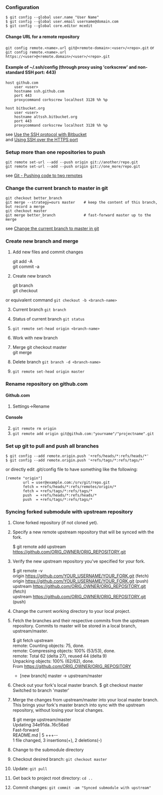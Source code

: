 ### Configuration
    $ git config --global user.name "User Name"  
    $ git config --global user.email username@domain.com  
    $ git config --global core.editor mcedit  

#### Change URL for a remote repository
`git config remote.<name>.url git@<remote-domain>:<user>/<repo>.git`
or
`git config remote.<name>.url https://<user>@<remote.domain>/<user>/<repo>.git`

#### Example of ~/.ssh/config (through proxy using 'corkscrew' and non-standard SSH port: 443)
    host github.com  
        user <user>  
        hostname ssh.github.com  
        port 443  
        proxycommand corkscrew localhost 3128 %h %p  
    
    host bitbucket.org  
        user <user>  
        hostname altssh.bitbucket.org  
        port 443  
        proxycommand corkscrew localhost 3128 %h %p  

see [Use the SSH protocol with Bitbucket](https://confluence.atlassian.com/display/BITBUCKET/Use+the+SSH+protocol+with+Bitbucket)  
and [Using SSH over the HTTPS port](https://help.github.com/articles/using-ssh-over-the-https-port)

### Setup more than one repositories to push

	git remote set-url --add --push origin git://another/repo.git  
	git remote set-url --add --push origin git://one_more/repo.git  

see [Git - Pushing code to two remotes](http://stackoverflow.com/questions/14290113/git-pushing-code-to-two-remotes)

### Change the current branch to master in git

	git checkout better_branch  
	git merge --strategy=ours master    # keep the content of this branch, but record a merge  
	git checkout master  
	git merge better_branch             # fast-forward master up to the merge  

see [Change the current branch to master in git](http://stackoverflow.com/questions/2763006/change-the-current-branch-to-master-in-git)

### Create new branch and merge

1. Add new files and commit changes

    git add -A  
    git commit -a  

2. Create new branch

    git branch <branch-name>  
    git checkout <branch-name>  

or equivalent command `git checkout -b <branch-name>`
   
3. Current branch `git branch`  

4. Status of current branch `git status`

5. `git remote set-head origin <branch-name>`

6. Work with new branch

7. Merge 
    git checkout master  
    git merge <branch-name>  

8. Delete branch `git branch -d <branch-name>`

9. `git remote set-head origin master`

### Rename repository on github.com

#### Github.com  
1. Settings->Rename

#### Console  
2. `git remote rm origin`  
3. `git remote add origin git@github.com:"yourname"/"projectname".git`  

### Set up git to pull and push all branches
    $ git config --add remote.origin.push '+refs/heads/*:refs/heads/*'
    $ git config --add remote.origin.push '+refs/tags/*:refs/tags/*'
    
or directly edit .git/config file to have something like the following:

    [remote "origin"]
            url = user@example.com:/srv/git/repo.git
            fetch = +refs/heads/*:refs/remotes/origin/*
            fetch = +refs/tags/*:refs/tags/*
            push  = +refs/heads/*:refs/heads/*
            push  = +refs/tags/*:refs/tags/*

### Syncing forked submodule with upstream repository
1. Clone forked repository (if not cloned yet).
2. Specify a new remote upstream repository that will be synced with the fork.

    $ git remote add upstream https://github.com/ORIG_OWNER/ORIG_REPOSITORY.git  

3. Verify the new upstream repository you've specified for your fork.

    $ git remote -v  
    origin    https://github.com/YOUR_USERNAME/YOUR_FORK.git (fetch)  
    origin    https://github.com/YOUR_USERNAME/YOUR_FORK.git (push)  
    upstream  https://github.com/ORIG_OWNER/ORIG_REPOSITORY.git (fetch)  
    upstream  https://github.com/ORIG_OWNER/ORIG_REPOSITORY.git (push)  

4. Change the current working directory to your local project.
5. Fetch the branches and their respective commits from the upstream repository. Commits to master will be stored in a local branch, upstream/master.

    $ git fetch upstream  
    remote: Counting objects: 75, done.  
    remote: Compressing objects: 100% (53/53), done.  
    remote: Total 62 (delta 27), reused 44 (delta 9)  
    Unpacking objects: 100% (62/62), done.  
    From https://github.com/ORIG_OWNER/ORIG_REPOSITORY  
    * [new branch]      master     -> upstream/master  
    
6. Check out your fork's local master branch.
    $ git checkout master  
    Switched to branch 'master'  

7. Merge the changes from upstream/master into your local master branch. This brings your fork's master branch into sync with the upstream repository, without losing your local changes.

    $ git merge upstream/master  
    Updating 34e91da..16c56ad  
    Fast-forward  
    README.md                 |    5 +++--  
    1 file changed, 3 insertions(+), 2 deletions(-)  
 
8. Change to the submodule directory
9. Checkout desired branch: `git checkout master`
10. Update: `git pull`
11. Get back to project root directory: `cd ..`
12. Commit changes: `git commit -am "Synced submodule with upstream"`

